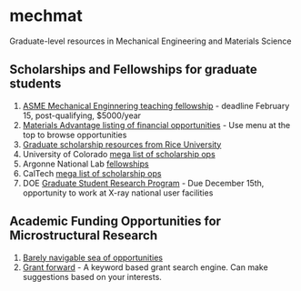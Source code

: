 # mechmat
Graduate-level resources in Mechanical Engineering and Materials Science

## Scholarships and Fellowships for graduate students
1. [ASME Mechanical Enginnering teaching fellowship](https://www.asme.org/career-education/scholarships-and-grants/scholarship-and-loans/fellowships/graduate-teaching-fellowships) - deadline February 15, post-qualifying, $5000/year
2. [Materials Advantage listing of financial opportunities](http://materialadvantage.org/financial-opportunities) - Use menu at the top to browse opportunities
3. [Graduate scholarship resources from Rice University](http://msne.rice.edu/content.aspx?id=2147483681)
4. University of Colorado [mega list of scholarship ops](http://www.colorado.edu/GraduateSchool/funding/national.html)
5. Argonne National Lab [fellowships](http://www.anl.gov/education)
6. CalTech [mega list of scholarship ops](https://www.gradoffice.caltech.edu/financialsupport/ExternalSE)
7. DOE [Graduate Student Research Program](http://science.energy.gov/wdts/scgsr/) - Due December 15th, opportunity to work at X-ray national user facilities

## Academic Funding Opportunities for Microstructural Research
1. [Barely navigable sea of opportunities](http://www.grants.gov/)
2. [Grant forward](https://www.grantforward.com/index) - A keyword based grant search engine. Can make suggestions based on your interests.
